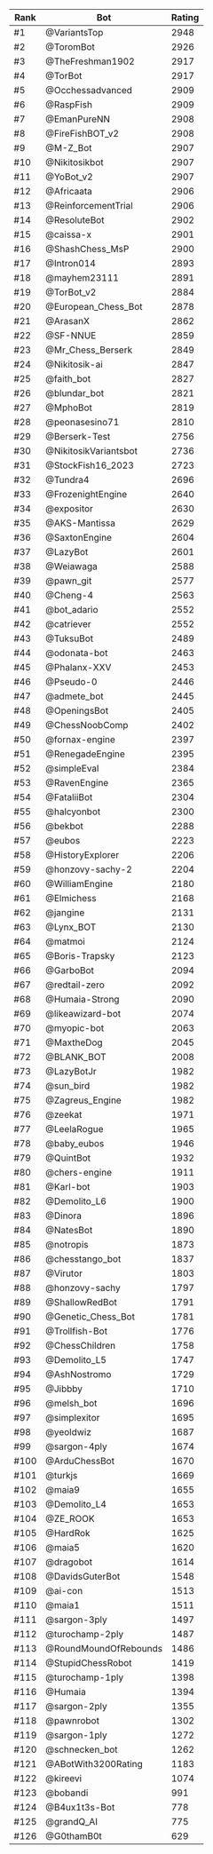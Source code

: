 Rank|Bot|Rating
---|---|---
#1|@VariantsTop|2948
#2|@ToromBot|2926
#3|@TheFreshman1902|2917
#4|@TorBot|2917
#5|@Occhessadvanced|2909
#6|@RaspFish|2909
#7|@EmanPureNN|2908
#8|@FireFishBOT_v2|2908
#9|@M-Z_Bot|2907
#10|@Nikitosikbot|2907
#11|@YoBot_v2|2907
#12|@Africaata|2906
#13|@ReinforcementTrial|2906
#14|@ResoluteBot|2902
#15|@caissa-x|2901
#16|@ShashChess_MsP|2900
#17|@Intron014|2893
#18|@mayhem23111|2891
#19|@TorBot_v2|2884
#20|@European_Chess_Bot|2878
#21|@ArasanX|2862
#22|@SF-NNUE|2859
#23|@Mr_Chess_Berserk|2849
#24|@Nikitosik-ai|2847
#25|@faith_bot|2827
#26|@blundar_bot|2821
#27|@MphoBot|2819
#28|@peonasesino71|2810
#29|@Berserk-Test|2756
#30|@NikitosikVariantsbot|2736
#31|@StockFish16_2023|2723
#32|@Tundra4|2696
#33|@FrozenightEngine|2640
#34|@expositor|2630
#35|@AKS-Mantissa|2629
#36|@SaxtonEngine|2604
#37|@LazyBot|2601
#38|@Weiawaga|2588
#39|@pawn_git|2577
#40|@Cheng-4|2563
#41|@bot_adario|2552
#42|@catriever|2552
#43|@TuksuBot|2489
#44|@odonata-bot|2463
#45|@Phalanx-XXV|2453
#46|@Pseudo-0|2446
#47|@admete_bot|2445
#48|@OpeningsBot|2405
#49|@ChessNoobComp|2402
#50|@fornax-engine|2397
#51|@RenegadeEngine|2395
#52|@simpleEval|2384
#53|@RavenEngine|2365
#54|@FataliiBot|2304
#55|@halcyonbot|2300
#56|@bekbot|2288
#57|@eubos|2223
#58|@HistoryExplorer|2206
#59|@honzovy-sachy-2|2204
#60|@WilliamEngine|2180
#61|@Elmichess|2168
#62|@jangine|2131
#63|@Lynx_BOT|2130
#64|@matmoi|2124
#65|@Boris-Trapsky|2123
#66|@GarboBot|2094
#67|@redtail-zero|2092
#68|@Humaia-Strong|2090
#69|@likeawizard-bot|2074
#70|@myopic-bot|2063
#71|@MaxtheDog|2045
#72|@BLANK_BOT|2008
#73|@LazyBotJr|1982
#74|@sun_bird|1982
#75|@Zagreus_Engine|1982
#76|@zeekat|1971
#77|@LeelaRogue|1965
#78|@baby_eubos|1946
#79|@QuintBot|1932
#80|@chers-engine|1911
#81|@Karl-bot|1903
#82|@Demolito_L6|1900
#83|@Dinora|1896
#84|@NatesBot|1890
#85|@notropis|1873
#86|@chesstango_bot|1837
#87|@Virutor|1803
#88|@honzovy-sachy|1797
#89|@ShallowRedBot|1791
#90|@Genetic_Chess_Bot|1781
#91|@Trollfish-Bot|1776
#92|@ChessChildren|1758
#93|@Demolito_L5|1747
#94|@AshNostromo|1729
#95|@Jibbby|1710
#96|@melsh_bot|1696
#97|@simplexitor|1695
#98|@yeoldwiz|1687
#99|@sargon-4ply|1674
#100|@ArduChessBot|1670
#101|@turkjs|1669
#102|@maia9|1655
#103|@Demolito_L4|1653
#104|@ZE_ROOK|1653
#105|@HardRok|1625
#106|@maia5|1620
#107|@dragobot|1614
#108|@DavidsGuterBot|1548
#109|@ai-con|1513
#110|@maia1|1511
#111|@sargon-3ply|1497
#112|@turochamp-2ply|1487
#113|@RoundMoundOfRebounds|1486
#114|@StupidChessRobot|1419
#115|@turochamp-1ply|1398
#116|@Humaia|1394
#117|@sargon-2ply|1355
#118|@pawnrobot|1302
#119|@sargon-1ply|1272
#120|@schnecken_bot|1262
#121|@ABotWith3200Rating|1183
#122|@kireevi|1074
#123|@bobandi|991
#124|@B4ux1t3s-Bot|778
#125|@grandQ_AI|775
#126|@G0thamB0t|629
